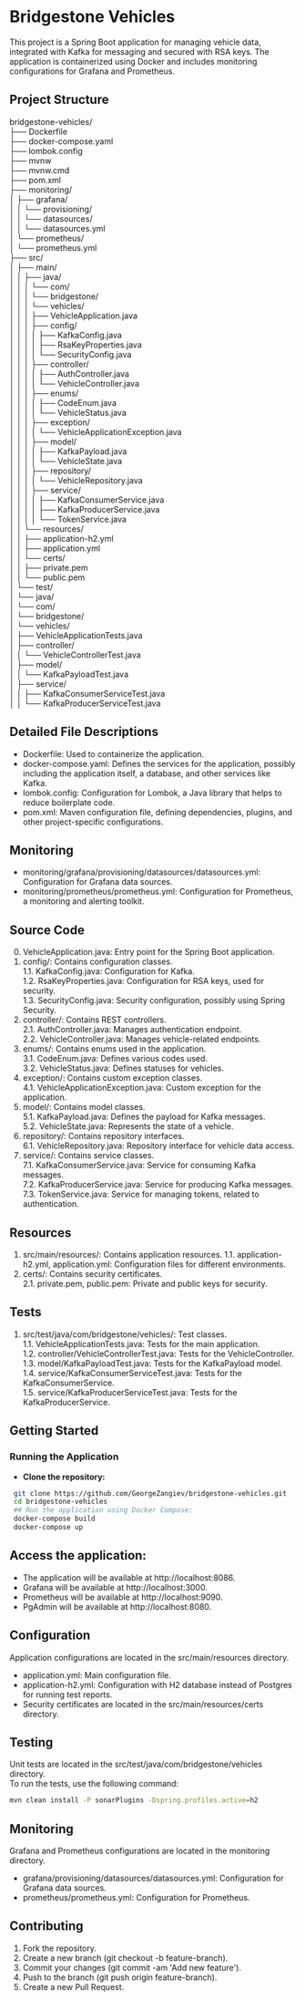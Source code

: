
# Bridgestone Vehicles

This project is a Spring Boot application for managing vehicle data, integrated with Kafka for messaging and secured with RSA keys. The application is containerized using Docker and includes monitoring configurations for Grafana and Prometheus.

## Project Structure

bridgestone-vehicles/  
├── Dockerfile  
├── docker-compose.yaml  
├── lombok.config  
├── mvnw  
├── mvnw.cmd  
├── pom.xml  
├── monitoring/  
│ ├── grafana/  
│ │ └── provisioning/  
│ │ └── datasources/  
│ │ └── datasources.yml  
│ └── prometheus/  
│ └── prometheus.yml  
├── src/  
│ ├── main/  
│ │ ├── java/  
│ │ │ └── com/  
│ │ │ └── bridgestone/  
│ │ │ └── vehicles/  
│ │ │ ├── VehicleApplication.java  
│ │ │ ├── config/  
│ │ │ │ ├── KafkaConfig.java  
│ │ │ │ ├── RsaKeyProperties.java  
│ │ │ │ └── SecurityConfig.java  
│ │ │ ├── controller/  
│ │ │ │ ├── AuthController.java  
│ │ │ │ └── VehicleController.java  
│ │ │ ├── enums/  
│ │ │ │ ├── CodeEnum.java  
│ │ │ │ └── VehicleStatus.java  
│ │ │ ├── exception/  
│ │ │ │ └── VehicleApplicationException.java  
│ │ │ ├── model/  
│ │ │ │ ├── KafkaPayload.java  
│ │ │ │ └── VehicleState.java  
│ │ │ ├── repository/  
│ │ │ │ └── VehicleRepository.java  
│ │ │ ├── service/  
│ │ │ │ ├── KafkaConsumerService.java  
│ │ │ │ ├── KafkaProducerService.java  
│ │ │ │ └── TokenService.java  
│ │ └── resources/  
│ │ ├── application-h2.yml  
│ │ ├── application.yml  
│ │ └── certs/  
│ │ ├── private.pem  
│ │ └── public.pem  
│ └── test/  
│ └── java/  
│ └── com/  
│ └── bridgestone/  
│ └── vehicles/  
│ ├── VehicleApplicationTests.java  
│ ├── controller/  
│ │ └── VehicleControllerTest.java  
│ ├── model/  
│ │ └── KafkaPayloadTest.java  
│ ├── service/  
│ │ ├── KafkaConsumerServiceTest.java  
│ │ └── KafkaProducerServiceTest.java


## Detailed File Descriptions


- Dockerfile: Used to containerize the application.
- docker-compose.yaml: Defines the services for the application, possibly including the application itself, a database, and other services like Kafka.
- lombok.config: Configuration for Lombok, a Java library that helps to reduce
  boilerplate code.
- pom.xml: Maven configuration file, defining dependencies, plugins, and other project-specific configurations.



## Monitoring


- monitoring/grafana/provisioning/datasources/datasources.yml: Configuration for Grafana data sources.
- monitoring/prometheus/prometheus.yml: Configuration for Prometheus, a monitoring and alerting toolkit.



## Source Code

0. VehicleApplication.java: Entry point for the Spring Boot application.
1. config/: Contains configuration classes.  
   1.1. KafkaConfig.java: Configuration for Kafka.  
   1.2. RsaKeyProperties.java: Configuration for RSA keys, used for security.  
   1.3. SecurityConfig.java: Security configuration, possibly using Spring Security.
2. controller/: Contains REST controllers.  
   2.1. AuthController.java: Manages authentication endpoint.  
   2.2. VehicleController.java: Manages vehicle-related endpoints.
3. enums/: Contains enums used in the application.  
   3.1. CodeEnum.java: Defines various codes used.  
   3.2. VehicleStatus.java: Defines statuses for vehicles.
4. exception/: Contains custom exception classes.  
   4.1. VehicleApplicationException.java: Custom exception for the application.
5. model/: Contains model classes.  
   5.1. KafkaPayload.java: Defines the payload for Kafka messages.  
   5.2. VehicleState.java: Represents the state of a vehicle.
6. repository/: Contains repository interfaces.  
   6.1. VehicleRepository.java: Repository interface for vehicle data access.
7. service/: Contains service classes.  
   7.1. KafkaConsumerService.java: Service for consuming Kafka messages.  
   7.2. KafkaProducerService.java: Service for producing Kafka messages.  
   7.3. TokenService.java: Service for managing tokens, related to authentication.


## Resources


1. src/main/resources/: Contains application resources.
   1.1. application-h2.yml, application.yml: Configuration files for different environments.
2. certs/: Contains security certificates.  
   2.1. private.pem, public.pem: Private and public keys for security.

## Tests

1. src/test/java/com/bridgestone/vehicles/: Test classes.  
   1.1. VehicleApplicationTests.java: Tests for the main application.  
   1.2. controller/VehicleControllerTest.java: Tests for the VehicleController.  
   1.3. model/KafkaPayloadTest.java: Tests for the KafkaPayload model.  
   1.4. service/KafkaConsumerServiceTest.java: Tests for the KafkaConsumerService.  
   1.5. service/KafkaProducerServiceTest.java: Tests for the KafkaProducerService.

## Getting Started

### Running the Application

- **Clone the repository:**
 ```sh  
  git clone https://github.com/GeorgeZangiev/bridgestone-vehicles.git
  cd bridgestone-vehicles
  ## Run the application using Docker Compose:    
  docker-compose build
  docker-compose up
 ```  
## Access the application:

- The application will be available at http://localhost:8086.
-  Grafana will be available at http://localhost:3000.
-   Prometheus will be available at http://localhost:9090.
-   PgAdmin will be available at http://localhost:8080.

## Configuration
Application configurations are located in the src/main/resources directory.
- application.yml: Main configuration file.
- application-h2.yml: Configuration with H2 database instead of Postgres for running test reports.
- Security certificates are located in the src/main/resources/certs directory.

## Testing
Unit tests are located in the src/test/java/com/bridgestone/vehicles directory.  
To run the tests, use the following command:
```sh 
mvn clean install -P sonarPlugins -Dspring.profiles.active=h2 
```  
## Monitoring
Grafana and Prometheus configurations are located in the monitoring directory.
- grafana/provisioning/datasources/datasources.yml: Configuration for Grafana data sources.
-   prometheus/prometheus.yml: Configuration for Prometheus.

## Contributing

1. Fork the repository.
2. Create a new branch (git checkout -b feature-branch).
3. Commit your changes (git commit -am 'Add new feature').
4. Push to the branch (git push origin feature-branch).
5. Create a new Pull Request.